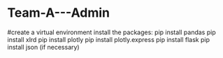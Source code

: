 # Team-A---Admin

#create a virtual environment 
install the packages:
pip install pandas
pip install xlrd
pip install plotly
pip install plotly.express
pip install flask
pip install json (if necessary) 
